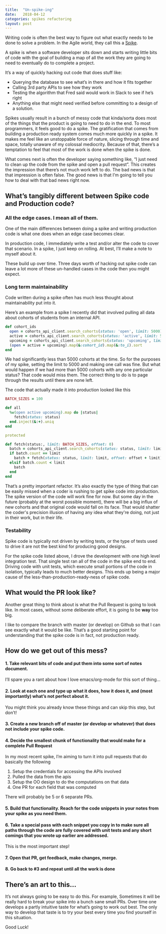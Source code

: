 ```yaml
---
title:  "Un-spike-ing"
date:   2018-04-12
categories: spikes refactoring
layout: post
---
```


Writing code is often the best way to figure out what exactly needs to be done to solve a problem. In the Agile world, they call this a [Spike](http://agiledictionary.com/209/spike/).

A spike is when a software developer sits down and starts writing little bits of code with the goal of building a map of all the work they are going to need to eventually do to complete a project.

It’s a way of quickly hacking out code that does stuff like:
- Querying the database to see what’s in there and how it fits together
- Calling 3rd party APIs to see how they work
- Testing the algorithm that Fred said would work in Slack to see if he’s right
- Anything else that might need verified before committing to a design of a solution.

Spikes usually result in a bunch of messy code that kinda/sorta does most of the things that the product is going to need to do in the end.
To most programmers, it feels good to do a spike.
The gratification that comes from building a production ready system comes much more quickly in a spike.
It makes me feel like an unstoppable force of nature, slicing through time and space, totally unaware of my colossal mediocrity.
Because of that, there’s a temptation to feel that most of the work is done when the spike is done.

What comes next is often the developer saying something like, “I just need to clean up the code from the spike and open a pull request”.
This creates the impression that there’s not much work left to do.
The bad news is that that impression is often false.
The good news is that I’m going to tell you how to deal with that bad news right now.

## What’s tangibly different between Spike code and Production code?

### All the edge cases. I mean <span class="underline">all</span> of them.

One of the main differences between doing a spike and writing production code is what one does when an edge case becomes clear.

In production code, I immediately write a test and/or alter the code to cover that scenario.
In a spike, I just keep on rolling.
At best, I’ll make a note to myself about it.

These build up over time.
Three days worth of hacking out spike code can leave a lot more of these un-handled cases in the code then you might expect.

### Long term maintainability

Code written during a spike often has much less thought about maintainability put into it.

Here’s an example from a spike I recently did that involved pulling all data about cohorts of students from an internal API.

```ruby
def cohort_ids
  open = cohorts_api_client.search_cohorts(status: 'open', limit: 5000)
  active = cohorts_api_client.search_cohorts(status: 'active', limit: 5000)
  upcoming = cohorts_api_client.search_cohorts(status: 'upcoming', limit: 5000)
  (open + active + upcoming).map(&:cohort_id).map(&:to_i).sort
end
```

We had significantly less than 5000 cohorts at the time.
So for the purposes of my spike, setting the limit to 5000 and making one call was fine.
But what would happen if we had more than 5000 cohorts with any one particular status?
That code would miss them.
The correct thing to do is to page through the results until there are none left.

The code that actually made it into production looked like this

```ruby
BATCH_SIZES = 100

def all
  %w(open active upcoming).map do |status|
    fetch(status: status)
  end.inject(&:+).uniq
end

protected

def fetch(status:, limit: BATCH_SIZES, offset: 0)
  batch = cohorts_api_client.search_cohorts(status: status, limit: limit, offset: offset)
  if batch.count == limit
    batch + fetch(status: status, limit: limit, offset: offset + limit)
  elsif batch.count < limit
    batch
  end
end
```

That’s a pretty important refactor.
It’s also exactly the type of thing that can be easily missed when a coder is rushing to get spike code into production.
The spike version of the code will work fine for now.
But some day in the future (probably at the worst possible moment), there will be a big influx of new cohorts and that original code would fall on its face.
That would shatter the coder's precision illusion of having any idea what they're doing, not just in their work, but in their life.

### Testability

Spike code is typically not driven by writing tests, or the type of tests used to drive it are not the best kind for producing good designs.

For the spike code listed above, I drove the development with one high level integration test.
That single test ran all of the code in the spike end to end.
Driving code with unit tests, which execute small portions of the code in isolation, typically leads to much better designs.
This ends up being a major cause of the less-than-production-ready-ness of spike code.

## What would the PR look like?

Another great thing to think about is what the Pull Request is going to look like.
In most cases, without some deliberate effort, it is going to be **way** too big.

I like to compare the branch with master (or develop) on Github so that I can see exactly what it would be like.
That’s a good starting point for understanding that the spike code is in fact, not production ready.

## How do we get out of this mess?

####  1. Take relevant bits of code and put them into some sort of notes document.

  I’ll spare you a rant about how I love emacs/org-mode for this sort of thing...

####  2. Look at each one and type up what it does, how it does it, and (most importantly) what’s not perfect about it.

  You might think you already know these things and can skip this step, but don’t!

#### 3. Create a new branch off of master (or develop or whatever) that does not include your spike code.

#### 4. Decide the smallest chunk of functionality that would make for a complete Pull Request

In my most recent spike, I’m aiming to turn it into pull requests that do basically the following

  1.   Setup the credentials for accessing the APIs involved
  1.   Pulled the data from the apis
  1.   Setup the OO design to do the computations on that data
  1.   One PR for each field that was computed

There will probably be 5 or 6 separate PRs.

#### 5. Build that functionality. Reach for the code snippets in your notes from your spike as you need them.

#### 6. Take a special pass with each snippet you copy in to make sure all paths through the code are fully covered with unit tests and any short comings that you wrote up earlier are addressed.

  This is the most important step!

#### 7. Open that PR, get feedback, make changes, merge.

#### 8. Go back to #3 and repeat until all the work is done

## There’s an art to this…

It’s not always going to be easy to do this. For example, Sometimes it will be really hard to break your spike into a bunch sane small PRs. Over time one develops a partly intuitive taste for what’s going to work out best. The only way to develop that taste is to try your best every time you find yourself in this situation.

Good Luck!
